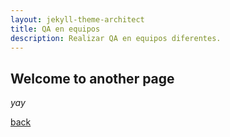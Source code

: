 ```yaml
---
layout: jekyll-theme-architect
title: QA en equipos
description: Realizar QA en equipos diferentes.
---
```


## Welcome to another page

_yay_

[back](./index.md)
